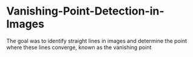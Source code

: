 # Vanishing-Point-Detection-in-Images
The goal was to identify straight lines in images and determine the point where these lines converge, known as the vanishing point
